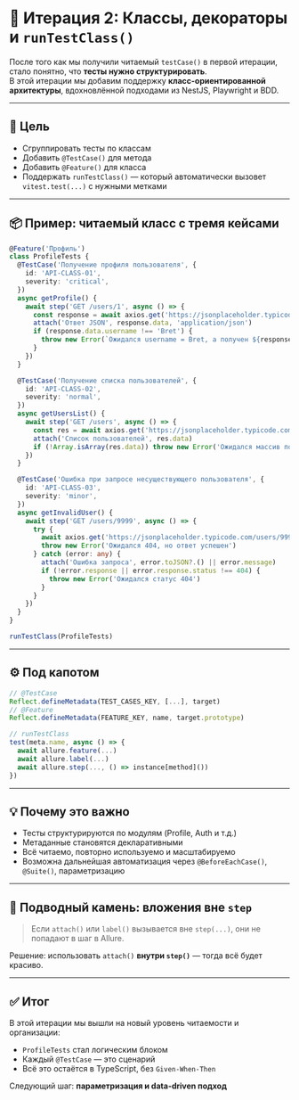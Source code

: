 # 🧱 Итерация 2: Классы, декораторы и `runTestClass()`

После того как мы получили читаемый `testCase()` в первой итерации, стало понятно, что **тесты нужно структурировать**.  
В этой итерации мы добавим поддержку **класс-ориентированной архитектуры**, вдохновлённой подходами из NestJS, Playwright и BDD.

---

## 🧩 Цель

- Сгруппировать тесты по классам
- Добавить `@TestCase()` для метода
- Добавить `@Feature()` для класса
- Поддержать `runTestClass()` — который автоматически вызовет `vitest.test(...)` с нужными метками

---

## 📦 Пример: читаемый класс с тремя кейсами

```ts
@Feature('Профиль')
class ProfileTests {
  @TestCase('Получение профиля пользователя', {
    id: 'API-CLASS-01',
    severity: 'critical',
  })
  async getProfile() {
    await step('GET /users/1', async () => {
      const response = await axios.get('https://jsonplaceholder.typicode.com/users/1')
      attach('Ответ JSON', response.data, 'application/json')
      if (response.data.username !== 'Bret') {
        throw new Error(`Ожидался username = Bret, а получен ${response.data.username}`)
      }
    })
  }

  @TestCase('Получение списка пользователей', {
    id: 'API-CLASS-02',
    severity: 'normal',
  })
  async getUsersList() {
    await step('GET /users', async () => {
      const res = await axios.get('https://jsonplaceholder.typicode.com/users')
      attach('Список пользователей', res.data)
      if (!Array.isArray(res.data)) throw new Error('Ожидался массив пользователей')
    })
  }

  @TestCase('Ошибка при запросе несуществующего пользователя', {
    id: 'API-CLASS-03',
    severity: 'minor',
  })
  async getInvalidUser() {
    await step('GET /users/9999', async () => {
      try {
        await axios.get('https://jsonplaceholder.typicode.com/users/9999')
        throw new Error('Ожидался 404, но ответ успешен')
      } catch (error: any) {
        attach('Ошибка запроса', error.toJSON?.() || error.message)
        if (!error.response || error.response.status !== 404) {
          throw new Error('Ожидался статус 404')
        }
      }
    })
  }
}

runTestClass(ProfileTests)
```

---

## ⚙️ Под капотом

```ts
// @TestCase
Reflect.defineMetadata(TEST_CASES_KEY, [...], target)
// @Feature
Reflect.defineMetadata(FEATURE_KEY, name, target.prototype)

// runTestClass
test(meta.name, async () => {
  await allure.feature(...)
  await allure.label(...)
  await allure.step(..., () => instance[method]())
})
```

---

## 💡 Почему это важно

- Тесты структурируются по модулям (Profile, Auth и т.д.)
- Метаданные становятся декларативными
- Всё читаемо, повторно используемо и масштабируемо
- Возможна дальнейшая автоматизация через `@BeforeEachCase()`, `@Suite()`, параметризацию

---

## 🧠 Подводный камень: вложения вне `step`

> Если `attach()` или `label()` вызывается вне `step(...)`, они не попадают в шаг в Allure.

Решение: использовать `attach()` **внутри `step()`** — тогда всё будет красиво.

---

## ✅ Итог

В этой итерации мы вышли на новый уровень читаемости и организации:

- `ProfileTests` стал логическим блоком
- Каждый `@TestCase` — это сценарий
- Всё это остаётся в TypeScript, без `Given-When-Then`

Следующий шаг: **параметризация и data-driven подход**

